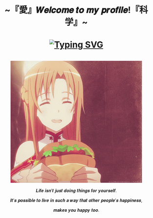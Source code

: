 <h1 align="center">~『愛』𝑾𝒆𝒍𝒄𝒐𝒎𝒆 𝒕𝒐 𝒎𝒚 𝒑𝒓𝒐𝒇𝒊𝒍𝒆!『科学』~</h1>
<div align="center">
    <h1 align="center"><a href="https://git.io/typing-svg"><img src="https://readme-typing-svg.demolab.com?font=Fira+Code&pause=2000&color=F7C749&center=true&random=false&width=435&height=100&lines=~+%F0%9D%90%92%F0%9D%90%B0%F0%9D%90%A8%F0%9D%90%AB%F0%9D%90%9D+%F0%9D%90%83%F0%9D%90%9E%F0%9D%90%AF%F0%9D%90%9E%F0%9D%90%A5%F0%9D%90%A8%F0%9D%90%A9%F0%9D%90%9E%F0%9D%90%AB+%F0%9D%90%8E%F0%9D%90%A7%F0%9D%90%A5%F0%9D%90%A2%F0%9D%90%A7%F0%9D%90%9E+~+" alt="Typing SVG" /></a></h1>
    </div>
    <br>
    <div align="center">
        <img width="430" height="400" src="assets/sandwitch.gif">
        <p>𝑳𝒊𝒇𝒆 𝒊𝒔𝒏’𝒕 𝒋𝒖𝒔𝒕 𝒅𝒐𝒊𝒏𝒈 𝒕𝒉𝒊𝒏𝒈𝒔 𝒇𝒐𝒓 𝒚𝒐𝒖𝒓𝒔𝒆𝒍𝒇.<p>
        <p>𝑰𝒕’𝒔 𝒑𝒐𝒔𝒔𝒊𝒃𝒍𝒆 𝒕𝒐 𝒍𝒊𝒗𝒆 𝒊𝒏 𝒔𝒖𝒄𝒉 𝒂 𝒘𝒂𝒚 𝒕𝒉𝒂𝒕 𝒐𝒕𝒉𝒆𝒓 𝒑𝒆𝒐𝒑𝒍𝒆’𝒔 𝒉𝒂𝒑𝒑𝒊𝒏𝒆𝒔𝒔,<p>
        <p>𝒎𝒂𝒌𝒆𝒔 𝒚𝒐𝒖 𝒉𝒂𝒑𝒑𝒚 𝒕𝒐𝒐.<p>
    </div>